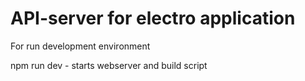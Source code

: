 # API-server for electro application

For run development environment

npm run dev - starts webserver and build script
